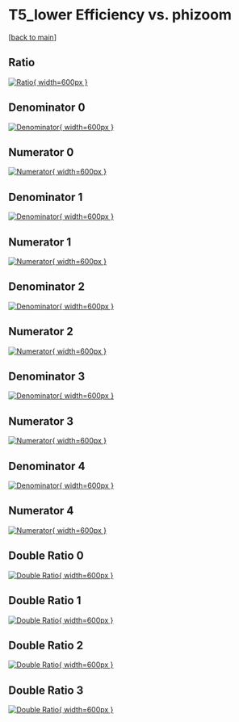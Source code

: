 # T5_lower Efficiency vs. phizoom

[[back to main](./)]



## Ratio

[![Ratio](../mtv/var/T5_lower_vtr_0_1_eff_phizoom.png){ width=600px }](../mtv/var/T5_lower_vtr_0_1_eff_phizoom.pdf)

## Denominator 0

[![Denominator](../mtv/den/T5_lower_vtr_0_1_eff_phizoom_den0.png){ width=600px }](../mtv/den/T5_lower_vtr_0_1_eff_phizoom_den0.pdf)

## Numerator 0

[![Numerator](../mtv/num/T5_lower_vtr_0_1_eff_phizoom_num0.png){ width=600px }](../mtv/num/T5_lower_vtr_0_1_eff_phizoom_num0.pdf)

## Denominator 1

[![Denominator](../mtv/den/T5_lower_vtr_0_1_eff_phizoom_den1.png){ width=600px }](../mtv/den/T5_lower_vtr_0_1_eff_phizoom_den1.pdf)

## Numerator 1

[![Numerator](../mtv/num/T5_lower_vtr_0_1_eff_phizoom_num1.png){ width=600px }](../mtv/num/T5_lower_vtr_0_1_eff_phizoom_num1.pdf)

## Denominator 2

[![Denominator](../mtv/den/T5_lower_vtr_0_1_eff_phizoom_den2.png){ width=600px }](../mtv/den/T5_lower_vtr_0_1_eff_phizoom_den2.pdf)

## Numerator 2

[![Numerator](../mtv/num/T5_lower_vtr_0_1_eff_phizoom_num2.png){ width=600px }](../mtv/num/T5_lower_vtr_0_1_eff_phizoom_num2.pdf)

## Denominator 3

[![Denominator](../mtv/den/T5_lower_vtr_0_1_eff_phizoom_den3.png){ width=600px }](../mtv/den/T5_lower_vtr_0_1_eff_phizoom_den3.pdf)

## Numerator 3

[![Numerator](../mtv/num/T5_lower_vtr_0_1_eff_phizoom_num3.png){ width=600px }](../mtv/num/T5_lower_vtr_0_1_eff_phizoom_num3.pdf)

## Denominator 4

[![Denominator](../mtv/den/T5_lower_vtr_0_1_eff_phizoom_den4.png){ width=600px }](../mtv/den/T5_lower_vtr_0_1_eff_phizoom_den4.pdf)

## Numerator 4

[![Numerator](../mtv/num/T5_lower_vtr_0_1_eff_phizoom_num4.png){ width=600px }](../mtv/num/T5_lower_vtr_0_1_eff_phizoom_num4.pdf)

## Double Ratio 0

[![Double Ratio](../mtv/ratio/T5_lower_vtr_0_1_eff_phizoom_ratio0.png){ width=600px }](../mtv/ratio/T5_lower_vtr_0_1_eff_phizoom_ratio0.pdf)

## Double Ratio 1

[![Double Ratio](../mtv/ratio/T5_lower_vtr_0_1_eff_phizoom_ratio1.png){ width=600px }](../mtv/ratio/T5_lower_vtr_0_1_eff_phizoom_ratio1.pdf)

## Double Ratio 2

[![Double Ratio](../mtv/ratio/T5_lower_vtr_0_1_eff_phizoom_ratio2.png){ width=600px }](../mtv/ratio/T5_lower_vtr_0_1_eff_phizoom_ratio2.pdf)

## Double Ratio 3

[![Double Ratio](../mtv/ratio/T5_lower_vtr_0_1_eff_phizoom_ratio3.png){ width=600px }](../mtv/ratio/T5_lower_vtr_0_1_eff_phizoom_ratio3.pdf)


